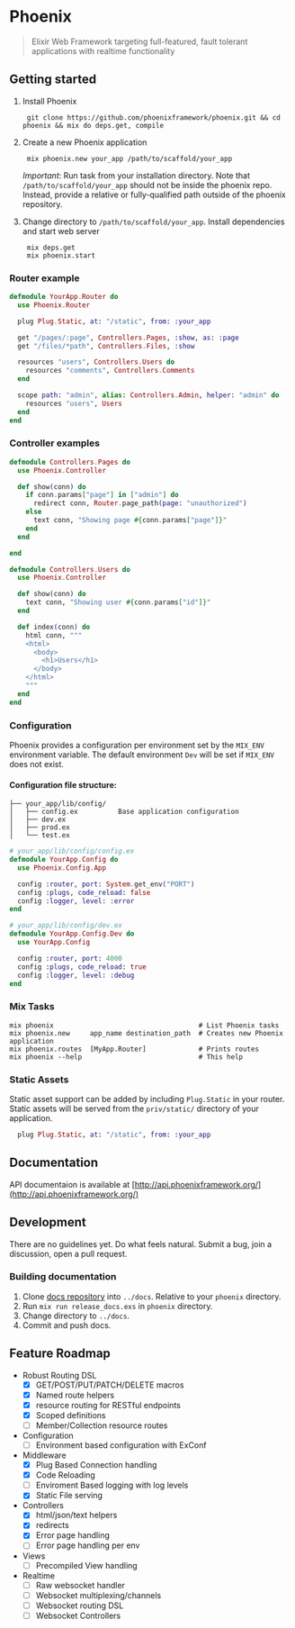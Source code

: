 # Phoenix

> Elixir Web Framework targeting full-featured, fault tolerant applications with realtime functionality

## Getting started

1. Install Phoenix

        git clone https://github.com/phoenixframework/phoenix.git && cd phoenix && mix do deps.get, compile


2. Create a new Phoenix application

        mix phoenix.new your_app /path/to/scaffold/your_app

    *Important*: Run task from your installation directory. Note that `/path/to/scaffold/your_app` should not be inside the phoenix repo. Instead, provide a relative or fully-qualified path outside of the phoenix repository.

3. Change directory to `/path/to/scaffold/your_app`. Install dependencies and start web server

        mix deps.get
        mix phoenix.start


### Router example

```elixir
defmodule YourApp.Router do
  use Phoenix.Router

  plug Plug.Static, at: "/static", from: :your_app

  get "/pages/:page", Controllers.Pages, :show, as: :page
  get "/files/*path", Controllers.Files, :show

  resources "users", Controllers.Users do
    resources "comments", Controllers.Comments
  end

  scope path: "admin", alias: Controllers.Admin, helper: "admin" do
    resources "users", Users
  end
end
```

### Controller examples

```elixir
defmodule Controllers.Pages do
  use Phoenix.Controller

  def show(conn) do
    if conn.params["page"] in ["admin"] do
      redirect conn, Router.page_path(page: "unauthorized")
    else
      text conn, "Showing page #{conn.params["page"]}"
    end
  end

end

defmodule Controllers.Users do
  use Phoenix.Controller

  def show(conn) do
    text conn, "Showing user #{conn.params["id"]}"
  end

  def index(conn) do
    html conn, """
    <html>
      <body>
        <h1>Users</h1>
      </body>
    </html>
    """
  end
end
```

### Configuration

Phoenix provides a configuration per environment set by the `MIX_ENV` environment variable. The default environment `Dev` will be set if `MIX_ENV` does not exist.

#### Configuration file structure:
```
├── your_app/lib/config/
│   ├── config.ex          Base application configuration
│   ├── dev.ex
│   ├── prod.ex
│   └── test.ex
```

```elixir
# your_app/lib/config/config.ex
defmodule YourApp.Config do
  use Phoenix.Config.App

  config :router, port: System.get_env("PORT")
  config :plugs, code_reload: false
  config :logger, level: :error
end

# your_app/lib/config/dev.ex
defmodule YourApp.Config.Dev do
  use YourApp.Config

  config :router, port: 4000
  config :plugs, code_reload: true
  config :logger, level: :debug
end
```


### Mix Tasks

```console
mix phoenix                                    # List Phoenix tasks
mix phoenix.new     app_name destination_path  # Creates new Phoenix application
mix phoenix.routes  [MyApp.Router]             # Prints routes
mix phoenix --help                             # This help
```

### Static Assets
Static asset support can be added by including `Plug.Static` in your router. Static assets will be served
from the `priv/static/` directory of your application.

```elixir
  plug Plug.Static, at: "/static", from: :your_app
```

## Documentation

API documentaion is available at [http://api.phoenixframework.org/](http://api.phoenixframework.org/)


## Development

There are no guidelines yet. Do what feels natural. Submit a bug, join a discussion, open a pull request.

### Building documentation

1. Clone [docs repository](https://github.com/phoenixframework/docs) into `../docs`. Relative to your `phoenix` directory.
2. Run `mix run release_docs.exs` in `phoenix` directory.
3. Change directory to `../docs`.
4. Commit and push docs.


## Feature Roadmap
- Robust Routing DSL
  - [x] GET/POST/PUT/PATCH/DELETE macros
  - [x] Named route helpers
  - [x] resource routing for RESTful endpoints
  - [x] Scoped definitions
  - [ ] Member/Collection resource  routes
- Configuration
  - [ ] Environment based configuration with ExConf
- Middleware
  - [x] Plug Based Connection handling
  - [x] Code Reloading
  - [ ] Enviroment Based logging with log levels
  - [x] Static File serving
- Controllers
  - [x] html/json/text helpers
  - [x] redirects
  - [x] Error page handling
  - [ ] Error page handling per env
- Views
  - [ ] Precompiled View handling
- Realtime
  - [ ] Raw websocket handler
  - [ ] Websocket multiplexing/channels
  - [ ] Websocket routing DSL
  - [ ] Websocket Controllers
